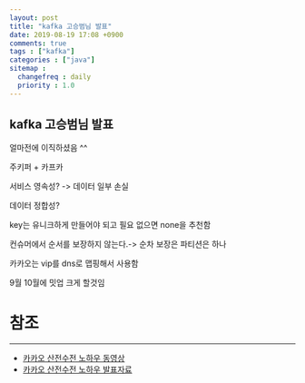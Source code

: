 ```yaml
---
layout: post
title: "kafka 고승범님 발표"
date: 2019-08-19 17:08 +0900
comments: true
tags : ["kafka"]
categories : ["java"]
sitemap :
  changefreq : daily
  priority : 1.0
---
```

 
## kafka 고승범님 발표

얼마전에 이직하셨음 ^^ 

주키퍼 + 카프카 

서비스 영속성? -> 데이터 일부 손실

데이터 정합성?

key는 유니크하게 만들어야 되고 필요 없으면 none을 추천함

컨슈머에서 순서를 보장하지 않는다.-> 순차 보장은 파티션은 하나

카카오는 vip를 dns로 맵핑해서 사용함

9월 10월에 밋업 크게 할것임  

# 참조
----- 
* [카카오 산전수전 노하우 동영상](https://tv.kakao.com/channel/3150758/cliplink/391419257)
* [카카오 산전수전 노하우 발표자료](https://mk.kakaocdn.net/dn/if-kakao/conf2018/%E1%84%8F%E1%85%A1%E1%84%91%E1%85%B3%E1%84%8F%E1%85%A1,%20%E1%84%89%E1%85%A1%E1%86%AB%E1%84%8C%E1%85%A5%E1%86%AB%E1%84%89%E1%85%AE%E1%84%8C%E1%85%A5%E1%86%AB%20%E1%84%82%E1%85%A9%E1%84%92%E1%85%A1%E1%84%8B%E1%85%AE.pdf)




